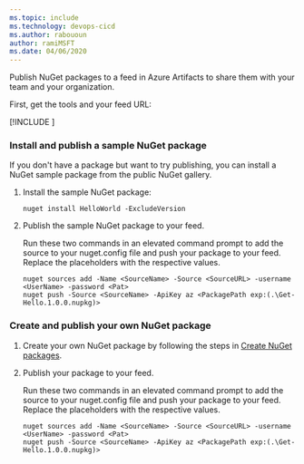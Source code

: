 ```yaml
---
ms.topic: include
ms.technology: devops-cicd
ms.author: rabououn
author: ramiMSFT
ms.date: 04/06/2020
---
```


Publish NuGet packages to a feed in Azure Artifacts to share them with your team and your organization.

First, get the tools and your feed URL:

[!INCLUDE [](nuget-publish-endpoint.md)]

### Install and publish a sample NuGet package

If you don't have a package but want to try publishing, you can install a NuGet sample package from the public NuGet gallery.

1.  Install the sample NuGet package:

    ```Command
    nuget install HelloWorld -ExcludeVersion
    ```

1.  Publish the sample NuGet package to your feed.

    Run these two commands in an elevated command prompt to add the source to your nuget.config file and push your package to your feed. Replace the placeholders with the respective values.

    ```Command
    nuget sources add -Name <SourceName> -Source <SourceURL> -username <UserName> -password <Pat>
    nuget push -Source <SourceName> -ApiKey az <PackagePath exp:(.\Get-Hello.1.0.0.nupkg)>
    ```

### Create and publish your own NuGet package

1.  Create your own NuGet package by following the steps in [Create NuGet packages](/nuget/create-packages/creating-a-package).

1.  Publish your package to your feed.

    Run these two commands in an elevated command prompt to add the source to your nuget.config file and push your package to your feed. Replace the placeholders with the respective values.

    ```Command
    nuget sources add -Name <SourceName> -Source <SourceURL> -username <UserName> -password <Pat>
    nuget push -Source <SourceName> -ApiKey az <PackagePath exp:(.\Get-Hello.1.0.0.nupkg)>
    ```
